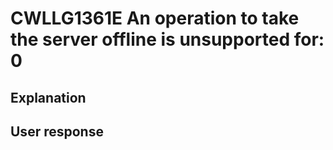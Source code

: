 # CWLLG1361E An operation to take the server offline is unsupported for: 0

## Explanation

## User response